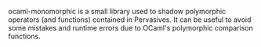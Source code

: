 ocaml-monomorphic is a small library used to shadow polymorphic operators (and functions) contained in Pervasives.
It can be useful to avoid some mistakes and runtime errors due to OCaml's polymorphic comparison functions.

